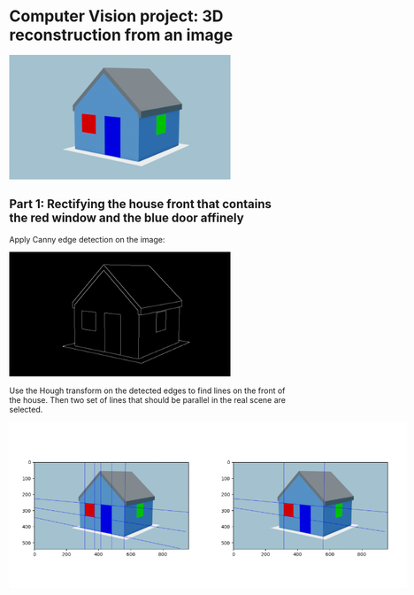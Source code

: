 # Computer Vision project: 3D reconstruction from an image

<img src='house1.png' width="400px" />

## Part 1: Rectifying the house front that contains the red window and the blue door affinely

Apply Canny edge detection on the image:

<img src='./figures/5 canny_ours.png' width="400px" />

Use the Hough transform on the detected edges to find lines on the front of the house. Then two set of lines that should be parallel in the real scene are selected.

<div style="display: flex;">
  <img src="./figures/front_lines.png" alt="Image 1" width="400" height="300">
  <img src="./figures/parallel_lines.png" width="400" height="300">
</div>
